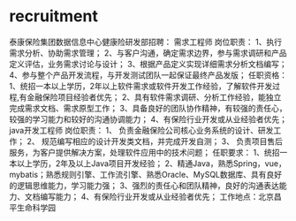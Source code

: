 # recruitment
泰康保险集团数据信息中心健康险研发部招聘：  需求工程师 岗位职责： 1、执行需求分析、协助需求管理； 2、与客户沟通，确定需求边界，参与需求调研和产品定义评估，业务需求讨论与设计； 3、根据产品定义实现详细需求分析文档编写； 4、参与整个产品开发流程，与开发测试团队一起保证最终产品发版； 任职资格： 1、统招一本以上学历，2年以上软件需求或软件开发工作经验，了解软件开发过程,有金融保险项目经验者优先； 2、具有软件需求调研、分析工作经验，能独立完成需求文档、需求原型工作； 3、具备良好的团队协作精神，有较强的责任心，较强的学习能力和较好的沟通协调能力； 4、有保险行业开发或从业经验者优先；  java开发工程师 岗位职责： 1、 负责金融保险公司核心业务系统的设计、研发工作； 2、 规范编写相应的设计开发类文档，并完成开发自测； 3、 负责项目售后服务，为客户提供解决方案，处理软件应用中的技术问题； 任职要求：   1、统招一本以上学历，2年及以上Java项目开发经验；   2、精通Java，熟悉Spring，vue，mybatis；熟悉规则引擎、工作流引擎、熟悉Oracle、MySQL数据库、具有良好的逻辑思维能力，学习能力强；   3、强烈的责任心和团队精神，良好的沟通表达能力、文档编写能力；   4、有保险行业开发或从业经验者优先； 工作地点：北京昌平生命科学园
